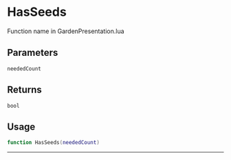 # HasSeeds
Function name in GardenPresentation.lua
## Parameters
`neededCount`
## Returns
`bool`
## Usage
```lua
function HasSeeds(neededCount)
```
---
